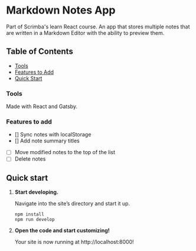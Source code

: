 # Markdown Notes App

Part of Scrimba's learn React course. An app that stores multiple notes that are written in a Markdown Editor with the ability to preview them.

## Table of Contents

- [Tools](#tools)
- [Features to Add](#features-to-add)
- [Quick Start](#quick-start)

### Tools

Made with React and Gatsby.

### Features to add

- [] Sync notes with localStorage
- [] Add note summary titles
- [ ] Move modified notes to the top of the list
- [ ] Delete notes

## Quick start

1.  **Start developing.**

    Navigate into the site’s directory and start it up.

    ```shell
    npm install
    npm run develop
    ```

2.  **Open the code and start customizing!**

    Your site is now running at http://localhost:8000!
